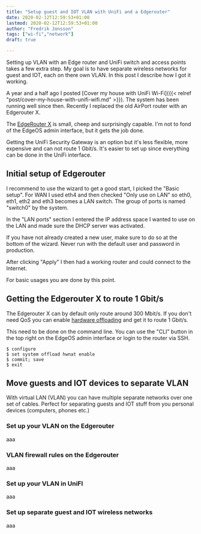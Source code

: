 ```yaml
---
title: "Setup guest and IOT VLAN with UniFi and a Edgerouter"
date: 2020-02-12T12:59:53+01:00
lastmod: 2020-02-12T12:59:53+01:00
author: "Fredrik Jonsson"
tags: ["wi-fi","network"]
draft: true

---
```


Setting up VLAN with an Edge router and UniFi switch and access points takes a few extra step. My goal is to have separate wireless networks for guest and IOT, each on there own VLAN. In this post I describe how I got it working.

A year and a half ago I posted [Cover my house with UniFi Wi-Fi]({{< relref "post/cover-my-house-with-unifi-wifi.md" >}}). The system has been running well since then. Recently I replaced the old AirPort router with an Edgerouter X.

The [EdgeRouter X](https://www.ui.com/edgemax/edgerouter-x/) is small, cheep and surprisingly capable. I'm not to fond of the EdgeOS admin interface, but it gets the job done.

Getting the UniFi Security Gateway is an option but it's less flexible, more expensive and can not route 1 Gbit/s. It's easier to set up since everything can be done in the UniFi interface.


## Initial setup of Edgerouter

I recommend to use the wizard to get a good start, I picked the "Basic setup". For WAN I used eth4 and then checked "Only use on LAN" so eth0, eth1, eth2 and eth3 becomes a LAN switch. The group of ports is named "switch0" by the system.

In the "LAN ports" section I entered the IP address space I wanted to use on the LAN and  made sure the DHCP server was activated.

If you have not already created a new user, make sure to do so at the bottom of the wizard. Never run with the default user and password in production.

After clicking "Apply" I then had a working router and could connect to the Internet.

For basic usages you are done by this point.


## Getting the Edgerouter X to route 1 Gbit/s

The Edgerouter X can by default only route around 300 Mbit/s. If you don't need QoS you can enable [hardware offloading](https://help.ubnt.com/hc/en-us/articles/115006567467-EdgeRouter-Hardware-Offloading) and get it to route 1 Gbit/s.

This need to be done on the command line. You can use the "CLI" button in the top right on the EdgeOS admin interface or login to the router via SSH.

~~~~
$ configure
$ set system offload hwnat enable
$ commit; save
$ exit
~~~~


## Move guests and IOT devices to separate VLAN

With virtual LAN (VLAN) you can have multiple separate networks over one set of cables. Perfect for separating guests and IOT stuff from you personal devices (computers, phones etc.)


### Set up your VLAN on the Edgerouter

aaa


### VLAN firewall rules on the Edgerouter

aaa


### Set up your VLAN in UniFI

aaa



### Set up separate guest and IOT wireless networks

aaa